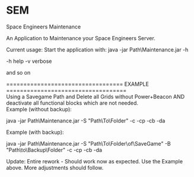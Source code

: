 # SEM
Space Engineers Maintenance

An Application to Maintenance your Space Engineers Server.

Current usage:
Start the application with:
java -jar Path\Maintenance.jar -h

-h  help
-v verbose

and so on

================================== EXAMPLE ===================================  
Using a Savegame Path and Delete all Grids without Power+Beacon AND deactivate all functional blocks which are not needed.  
Example (without backup):

java -jar Path\Maintenance.jar -S "Path\To\Folder\" -c -cp -cb -da  

Example (with backup):

java -jar Path\Maintenance.jar -S "Path\To\Folder\of\SaveGame" -B "Path\to\Backup\Folder" -c -cp -cb -da  

Update:
Entire rework - Should work now as expected. Use the Example above. More adjustments should follow.
